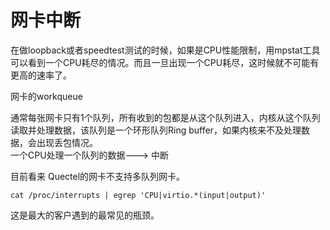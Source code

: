 网卡中断
======

在做loopback或者speedtest测试的时候，如果是CPU性能限制，用mpstat工具可以看到一个CPU耗尽的情况。而且一旦出现一个CPU耗尽，这时候就不可能有更高的速率了。

网卡的workqueue

通常每张网卡只有1个队列，所有收到的包都是从这个队列进入，内核从这个队列读取并处理数据，该队列是一个环形队列Ring buffer，如果内核来不及处理数据，会出现丢包情况。
<br>
一个CPU处理一个队列的数据---> 中断

目前看来 Quectel的网卡不支持多队列网卡。

	cat /proc/interrupts | egrep 'CPU|virtio.*(input|output)'


这是最大的客户遇到的最常见的瓶颈。
